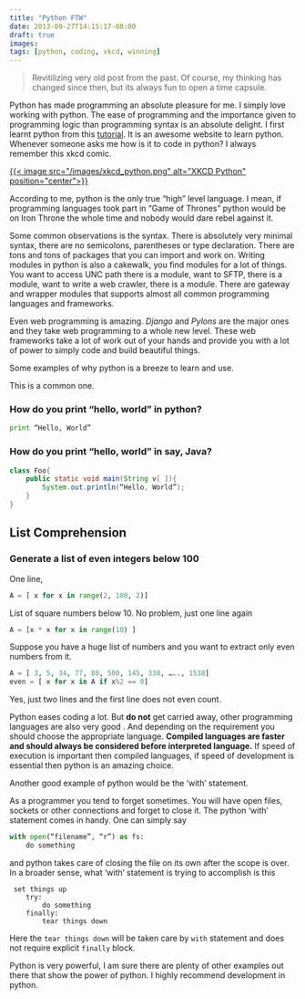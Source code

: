 ```yaml
---
title: "Python FTW"
date: 2013-09-27T14:15:17-08:00
draft: true
images:
tags: [python, coding, xkcd, winning]
---
```

> Revitilizing very old post from the past. Of course, my thinking has changed since then, but its always fun to open a time capsule.

Python has made programming an absolute pleasure for me. I simply love working with python. The ease of programming and the importance given to programming logic than programming syntax is an absolute delight. I first learnt python from this [tutorial](http://cscircles.cemc.uwaterloo.ca/). It is an awesome website to learn python. Whenever someone asks me how is it to code in python? I always remember this xkcd comic.

[{{< image src="/images/xkcd_python.png" alt="XKCD Python" position="center">}}](https://xkcd.com/353/)

According to me, python is the only true “high” level language. I mean, if programming languages took part in “Game of Thrones” python would be on Iron Throne the whole time and nobody would dare rebel against it. 

Some common observations is the syntax. There is absolutely very minimal syntax, there are no semicolons, parentheses or type declaration. There are tons and tons of packages that you can import and work on. Writing modules in python is also a cakewalk, you find modules for a lot of things. You want to access UNC path there is a module, want to SFTP, there is a module, want to write a web crawler, there is a module. There are gateway and wrapper modules that supports almost all common programming languages and frameworks.

Even web programming is amazing. _Django_ and _Pylons_ are the major ones and they take web programming to a whole new level. These web frameworks take a lot of work out of your hands and provide you with a lot of power to simply code and build beautiful things.

Some examples of why python is a breeze to learn and use.

This is a common one.

### How do you print “hello, world” in python?

```python
print “Hello, World”
```
### How do you print “hello, world” in say, Java?

```java
class Foo{
	public static void main(String v[ ]){
		System.out.println(“Hello, World”);
	}
}
```

## List Comprehension 
### Generate a list of even integers below 100

One line,
```python
A = [ x for x in range(2, 100, 2)]
```
List of square numbers below 10.
No problem, just one line again
```python
A = [x * x for x in range(10) ]
```
Suppose you have a huge list of numbers and you want to extract only even numbers from it.
```python
A = [ 3, 5, 34, 77, 88, 500, 145, 338, ….., 1538]
even = [ x for x in A if x%2 == 0]
```
Yes, just two lines and the first line does not even count.

Python eases coding a lot. But **do not** get carried away, other programming languages are also very good . And depending on the requirement you should choose the appropriate language. **Compiled languages are faster and should always be considered before interpreted language.** If speed of execution is important then compiled languages, if speed of development is essential then python is an amazing choice.

Another good example of python would be the ‘with’ statement.

As a programmer you tend to forget sometimes. You will have open files, sockets or other connections and forget to close it. The python ‘with’ statement comes in handy. One can simply say 

```python
with open(“filename”, “r”) as fs:
	do something
```
and python takes care of closing the file on its own after the scope is over. In a broader sense, what ‘with’ statement is trying to accomplish is this
```
 set things up
    try:
        do something
    finally:
        tear things down
```
Here the `tear things down` will be taken care by `with` statement and does not require explicit `finally` block.

Python is very powerful, I am sure there are plenty of other examples out there that show the power of python. I highly recommend development in python.


